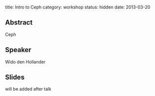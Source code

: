 title: Intro to Ceph 
category: workshop
status: hidden
date: 2013-03-20

Abstract
---------

Ceph

Speaker
-------

Wido den Hollander

Slides
------
will be added after talk
